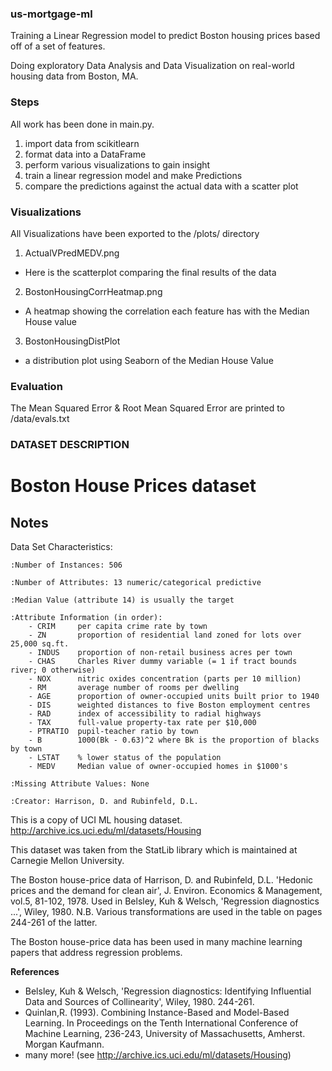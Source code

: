 ### us-mortgage-ml ###
Training a Linear Regression model to predict Boston housing prices based off of a set of features.

Doing exploratory Data Analysis and Data Visualization on real-world housing data from Boston, MA.

### Steps ###

All work has been done in main.py.
1. import data from scikitlearn
2. format data into a DataFrame
3. perform various visualizations to gain insight
4. train a linear regression model and make Predictions
5. compare the predictions against the actual data with a scatter plot

### Visualizations ###
All Visualizations have been exported to the /plots/ directory
1. ActualVPredMEDV.png
  - Here is the scatterplot comparing the final results of the data
2. BostonHousingCorrHeatmap.png
  - A heatmap showing the correlation each feature has with the Median House value
3. BostonHousingDistPlot
  - a distribution plot using Seaborn of the Median House Value

### Evaluation ###
The Mean Squared Error & Root Mean Squared Error are printed to /data/evals.txt

### DATASET DESCRIPTION ###
Boston House Prices dataset
===========================

Notes
------
Data Set Characteristics:  

    :Number of Instances: 506

    :Number of Attributes: 13 numeric/categorical predictive

    :Median Value (attribute 14) is usually the target

    :Attribute Information (in order):
        - CRIM     per capita crime rate by town
        - ZN       proportion of residential land zoned for lots over 25,000 sq.ft.
        - INDUS    proportion of non-retail business acres per town
        - CHAS     Charles River dummy variable (= 1 if tract bounds river; 0 otherwise)
        - NOX      nitric oxides concentration (parts per 10 million)
        - RM       average number of rooms per dwelling
        - AGE      proportion of owner-occupied units built prior to 1940
        - DIS      weighted distances to five Boston employment centres
        - RAD      index of accessibility to radial highways
        - TAX      full-value property-tax rate per $10,000
        - PTRATIO  pupil-teacher ratio by town
        - B        1000(Bk - 0.63)^2 where Bk is the proportion of blacks by town
        - LSTAT    % lower status of the population
        - MEDV     Median value of owner-occupied homes in $1000's

    :Missing Attribute Values: None

    :Creator: Harrison, D. and Rubinfeld, D.L.

This is a copy of UCI ML housing dataset.
http://archive.ics.uci.edu/ml/datasets/Housing


This dataset was taken from the StatLib library which is maintained at Carnegie Mellon University.

The Boston house-price data of Harrison, D. and Rubinfeld, D.L. 'Hedonic
prices and the demand for clean air', J. Environ. Economics & Management,
vol.5, 81-102, 1978.   Used in Belsley, Kuh & Welsch, 'Regression diagnostics
...', Wiley, 1980.   N.B. Various transformations are used in the table on
pages 244-261 of the latter.

The Boston house-price data has been used in many machine learning papers that address regression
problems.   

**References**

   - Belsley, Kuh & Welsch, 'Regression diagnostics: Identifying Influential Data and Sources of Collinearity', Wiley, 1980. 244-261.
   - Quinlan,R. (1993). Combining Instance-Based and Model-Based Learning. In Proceedings on the Tenth International Conference of Machine Learning, 236-243, University of Massachusetts, Amherst. Morgan Kaufmann.
   - many more! (see http://archive.ics.uci.edu/ml/datasets/Housing)

  ###  ###
